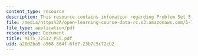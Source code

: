 ```yaml
---
content_type: resource
description: This resource contains infomation regarding Problem Set 5.
file: /media/https%3A/open-learning-course-data-rc.s3.amazonaws.com/5-72-non-equilibrium-statistical-mechanics-spring-2012/a20d2ba5a568864f6fd723b7c5c72cb2_MIT5_72S12_PS5.pdf
file_type: application/pdf
resourcetype: Document
title: MIT5_72S12_PS5.pdf
uid: a20d2ba5-a568-864f-6fd7-23b7c5c72cb2
---
```


